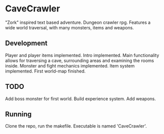 # CaveCrawler
"Zork" inspired text based adventure.
Dungeon crawler rpg. Features a wide world traversal, with many monsters, items and weapons. 

## Development
Player and player items implemented.
Intro implemented.
Main functionality allows for traversing a cave, surrounding areas and examining the rooms inside.
Monster and fight mechanics implemented.
Item system implemented.
First world-map finished.

## TODO
Add boss monster for first world.
Build experience system.
Add weapons.

## Running
Clone the repo, run the makefile. Executable is named 'CaveCrawler'. 
